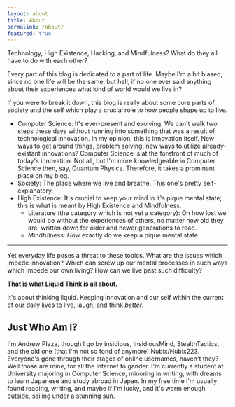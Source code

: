 ```yaml
---
layout: about
title: About
permalink: /about/
featured: true
---
```


Technology, High Existence, Hacking, and Mindfulness? What do they all have to do with each other?

Every part of this blog is dedicated to a part of life. Maybe I'm a bit biased, since no one life will be the same, but hell, if no one ever said anything about their experiences what kind of world would we live in?

If you were to break it down, this blog is really about some core parts of society and the self which play a crucial role to how people shape up to live.

* Computer Science: It's ever-present and evolving. We can't walk two steps these days without running into something that was a result of technological innovation. In my opinion, this is innovation itself. New ways to get around things, problem solving, new ways to utilize already-existant innovations? Computer Science is at the forefront of much of today's innovation. Not all, but I'm more knowledgeable in Computer Science then, say, Quantum Physics. Therefore, it takes a prominant place on my blog.
* Society: The place where we live and breathe. This one's pretty self-explanatory.
* High Existence: It's crucial to keep your mind in it's pique mental state; this is what is meant by High Existence and Mindfulness.
	* Literature (the category which is not yet a category): Oh how lost we would be without the experiences of others, no matter how old they are, written down for older and newer generations to read.
	* Mindfulness: *How* exactly do we keep a pique mental state.


- - -

Yet everyday life poses a threat to these topics. What are the issues which impede innovation? Which can screw up our mental processes in such ways which impede our own
living? How can we live past such difficulty?

**That is what Liquid Think is all about.**

It's about thinking liquid. Keeping innovation and our self within the current of our daily lives to live, laugh, and think *better*.


Just Who Am I?
---

I'm Andrew Plaza, though I go by insidious, InsidiousMind, StealthTactics, and the old one (that I'm not so fond of anymore) Nubix/Nubix223. Everyone's gone through their stages of  online usernames, haven't they? Well those are mine, for all the internet to gander. I'm currently a student at University majoring in Computer Science, minoring in writing, with dreams to learn Japanese and study abroad in Japan. In my free time i'm usually found reading, writing, and maybe if I'm lucky, and it's warm enough outside, sailing under a stunning sun.
